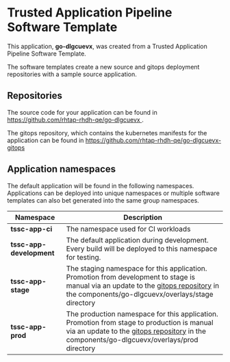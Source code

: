 # Trusted Application Pipeline Software Template

This application, **go-dlgcuevx**, was created from a Trusted Application Pipeline Software Template.

The software templates create a new source and gitops deployment repositories with a sample source application. 

## Repositories

The source code for your application can be found in [https://github.com/rhtap-rhdh-qe/go-dlgcuevx ](https://github.com/rhtap-rhdh-qe/go-dlgcuevx ).
 
The gitops repository, which contains the kubernetes manifests for the application can be found in 
[https://github.com/rhtap-rhdh-qe/go-dlgcuevx-gitops ](https://github.com/rhtap-rhdh-qe/go-dlgcuevx-gitops ) 

## Application namespaces 

The default application will be found in the following namespaces. Applications can be deployed into unique namespaces or multiple software templates can also bet generated into the same group namespaces.  

|  Namespace   |  Description   |  
| -------- | -------- |
| **tssc-app-ci** | The namespace used for CI workloads |
| **tssc-app-development** | The default application during development. Every build will be deployed to this namespace for testing. |
| **tssc-app-stage** | The staging namespace for this application. Promotion from development to stage is manual via an update to the [gitops repository](https://github.com/rhtap-rhdh-qe/go-dlgcuevx-gitops ) in the components/go-dlgcuevx/overlays/stage directory |
| **tssc-app-prod** | The production namespace for this application. Promotion from stage to production is manual via an update to the [gitops repository](https://github.com/rhtap-rhdh-qe/go-dlgcuevx-gitops ) in the components/go-dlgcuevx/overlays/prod directory |